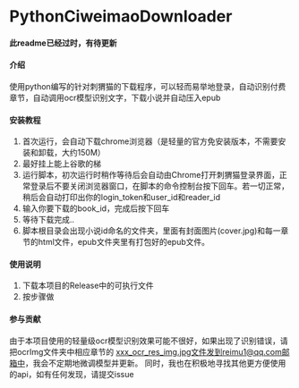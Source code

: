 # PythonCiweimaoDownloader

#### 此readme已经过时，有待更新	

#### 介绍
使用python编写的针对刺猬猫的下载程序，可以轻而易举地登录，自动识别付费章节，自动调用ocr模型识别文字，下载小说并自动压入epub

#### 安装教程

1.  首次运行，会自动下载chrome浏览器（是轻量的官方免安装版本，不需要安装和卸载，大约150M）
2.  最好挂上能上谷歌的梯
3.  运行脚本，初次运行时稍作等待后会自动由Chrome打开刺猬猫登录界面，正常登录后不要关闭浏览器窗口，在脚本的命令控制台按下回车。若一切正常，稍后会自动打印出你的login_token和user_id和reader_id
4.  输入你要下载的book_id，完成后按下回车
5.  等待下载完成..
6.  脚本根目录会出现小说id命名的文件夹，里面有封面图片(cover.jpg)和每一章节的html文件，epub文件夹里有打包好的epub文件。

#### 使用说明

1.  下载本项目的Release中的可执行文件
2.  按步骤做

#### 参与贡献

由于本项目使用的轻量级ocr模型识别效果可能不很好，如果出现了识别错误，请把ocrImg文件夹中相应章节的 xxx_ocr_res_img.jpg文件发到reimu1@qq.com邮箱中，我会不定期地微调模型并更新。
同时，我也在积极地寻找其他更方便使用的api，如有任何发现，请提交issue